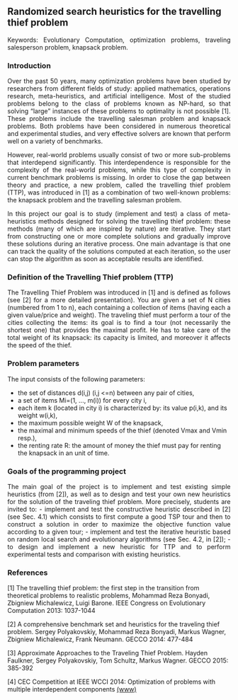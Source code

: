 
## Randomized search heuristics for the travelling thief problem

<p align="justify">
Keywords: Evolutionary Computation, optimization problems, traveling salesperson problem, knapsack problem.
</p>

### Introduction

<p align="justify">
Over the past 50 years, many optimization problems have been studied by researchers from different fields of study: applied mathematics, operations research, meta-heuristics, and artificial intelligence. Most of the studied problems belong to the class of problems known as NP-hard, so that solving “large” instances of these problems to optimality is not possible [1]. These problems include the travelling salesman problem and knapsack problems. Both problems have been considered in numerous theoretical and experimental studies, and very effective solvers are known that perform well on a variety of benchmarks.
</p>

<p align="justify">
However, real-world problems usually consist of two or more sub-problems that interdepend significantly. This interdependence is responsible for the complexity of the real-world problems, while this type of complexity in current benchmark problems is missing. In order to close the gap between theory and practice, a new problem, called the travelling thief problem (TTP), was introduced in [1] as a combination of two well-known problems: the knapsack problem and the travelling salesman problem.
</p>

<p align="justify">
In this project our goal is to study (implement and test) a class of meta-heuristics methods designed for solving the travelling thief problem: these methods (many of which are inspired by nature) are iterative. They start from constructing one or more complete solutions and gradually improve these solutions during an iterative process. One main advantage is that one can track the quality of the solutions computed at each iteration, so the user can stop the algorithm as soon as acceptable results are identified.
</p>

### Definition of the Travelling Thief problem (TTP)

<p align="justify">
The Travelling Thief Problem was introduced in [1] and is defined as follows (see [2] for a more detailed presentation). You are given a set of N cities (numbered from 1 to n), each containing a collection of items (having each a given value/price and weight). The traveling thief must perform a tour of the cities collecting the items: its goal is to find a tour (not necessarily the shortest one) that provides the maximal profit. He has to take care of the total weight of its knapsack: its capacity is limited, and moreover it affects the speed of the thief.
</p>

### Problem parameters

The input consists of the following parameters:

- the set of distances d(i,j) (i,j <=n) between any pair of cities,
- a set of items Mi=(1, ..., m(i)) for every city i,
- each item k (located in city i) is characterized by: its value p(i,k), and its weight w(i,k),
- the maximum possible weight W of the knapsack,
- the maximal and minimum speeds of the thief (denoted Vmax and Vmin resp.),
- the renting rate R: the amount of money the thief must pay for renting the knapsack in an unit of time.

### Goals of the programming project

<p align="justify">
The main goal of the project is to implement and test existing simple heuristics (from [2]), as well as to design and test your own new heuristics for the solution of the traveling thief problem. More precisely, students are invited to:
- implement and test the constructive heuristic described in [2] (see Sec. 4.1) which consists to first compute a good TSP tour and then to construct a solution in order to maximize the objective function value according to a given tour; - implement and test the iterative heuristic based on random local search and evolutionary algorithms (see Sec. 4.2, in [2]);
- to design and implement a new heuristic for TTP and to perform experimental tests and comparison with existing heuristics.
</p>
 
### References

[1] The travelling thief problem: the first step in the transition from theoretical problems to realistic problems, Mohammad Reza Bonyadi, Zbigniew Michalewicz, Luigi Barone. IEEE Congress on Evolutionary Computation 2013: 1037-1044

[2] A comprehensive benchmark set and heuristics for the traveling thief problem. Sergey Polyakovskiy, Mohammad Reza Bonyadi, Markus Wagner, Zbigniew Michalewicz, Frank Neumann. GECCO 2014: 477-484

[3] Approximate Approaches to the Traveling Thief Problem. Hayden Faulkner, Sergey Polyakovskiy, Tom Schultz, Markus Wagner. GECCO 2015: 385-392

[4] CEC Competition at IEEE WCCI 2014: Optimization of problems with multiple interdependent components [(www)](http://cs.adelaide.edu.au/~optlog/CEC2014Comp/)
